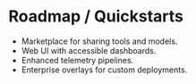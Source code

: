 # Roadmap / Quickstarts

- Marketplace for sharing tools and models.
- Web UI with accessible dashboards.
- Enhanced telemetry pipelines.
- Enterprise overlays for custom deployments.
